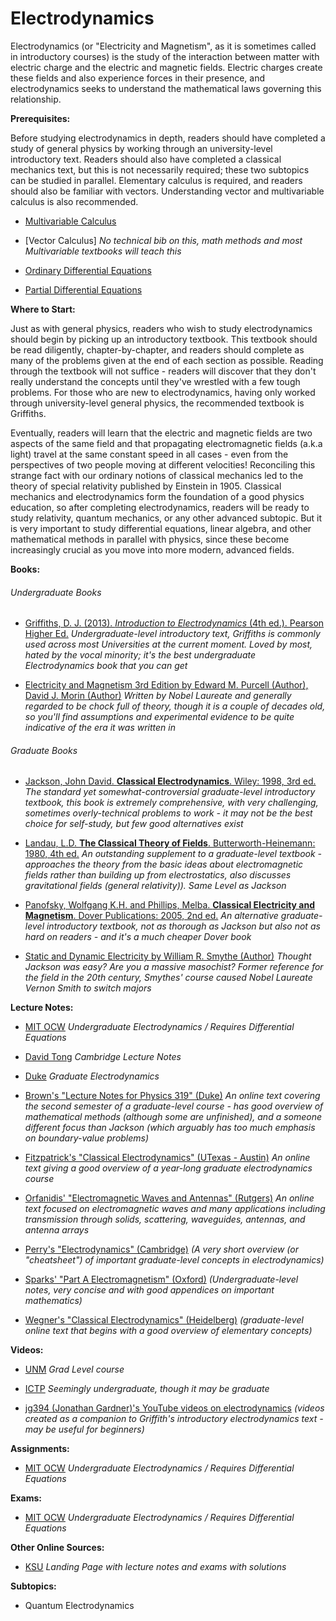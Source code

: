 # Electrodynamics

Electrodynamics (or "Electricity and Magnetism", as it is sometimes called in introductory courses) is the study of the interaction between matter with electric charge and the electric and magnetic fields.  Electric charges create these fields and also experience forces in their presence, and electrodynamics seeks to understand the mathematical laws governing this relationship.

**Prerequisites:**

Before studying electrodynamics in depth, readers should have completed a study of general physics by working through an university-level introductory text.  Readers should also have completed a classical mechanics text, but this is not necessarily required; these two subtopics can be studied in parallel.  Elementary calculus is required, and readers should also be familiar with vectors.  Understanding vector and multivariable calculus is also recommended.

* [Multivariable Calculus](/Math/MultivariableCalculus.md)

* [Vector Calculus] *No technical bib on this, math methods and most Multivariable textbooks will teach this*

* [Ordinary Differential Equations](/Math/Differential-Equations.md)

* [Partial Differential Equations](/Math/PartialDifferentialEquations.md)

**Where to Start:**

Just as with general physics, readers who wish to study electrodynamics should begin by picking up an introductory textbook.  This textbook should be read diligently, chapter-by-chapter, and readers should complete as many of the problems given at the end of each section as possible.  Reading through the textbook will not suffice - readers will discover that they don't really understand the concepts until they've wrestled with a few tough problems. For those who are new to electrodynamics, having only worked through university-level general physics, the recommended textbook is Griffiths.

Eventually, readers will learn that the electric and magnetic fields are two aspects of the same field and that propagating electromagnetic fields (a.k.a light) travel at the same constant speed in all cases - even from the perspectives of two people moving at different velocities!  Reconciling this strange fact with our ordinary notions of classical mechanics led to the theory of special relativity published by Einstein in 1905.  Classical mechanics and electrodynamics form the foundation of a good physics education, so after completing electrodynamics, readers will be ready to study relativity, quantum mechanics, or any other advanced subtopic.  But it is very important to study differential equations, linear algebra, and other mathematical methods in parallel with physics, since these become increasingly crucial as you move into more modern, advanced fields.

**Books:**

###### Undergraduate Books

 * [  Griffiths, D. J. (2013). *Introduction to Electrodynamics* (4th ed.). Pearson Higher Ed.](http://www.amazon.com/Introduction-Electrodynamics-4th-David-Griffiths/dp/0321856562) *Undergraduate-level introductory text, Griffiths is commonly used across most Universities at the current moment. Loved by most, hated by the vocal minority; it's the best undergraduate Electrodynamics book that you can get*

 * [Electricity and Magnetism 3rd Edition by Edward M. Purcell (Author), David J. Morin (Author)](https://archive.org/details/ElectricityAndMagnetismPurcell_201701/page/n423/mode/2up) *Written by Nobel Laureate and generally regarded to be chock full of theory, though it is a couple of decades old, so you'll find assumptions and experimental evidence to be quite indicative of the era it was written in*

###### Graduate Books


 * [Jackson, John David.  **Classical Electrodynamics**.  Wiley: 1998, 3rd ed.](http://www.amazon.com/Classical-Electrodynamics-Third-David-Jackson/dp/047130932X) *The standard yet somewhat-controversial graduate-level introductory textbook, this book is extremely comprehensive, with very challenging, sometimes overly-technical problems to work - it may not be the best choice for self-study, but few good alternatives exist*

 * [Landau, L.D. **The Classical Theory of Fields**. Butterworth-Heinemann: 1980, 4th ed.](http://www.amazon.com/Classical-Theory-Fields-Fourth-Theoretical/dp/0750627689) *An outstanding supplement to a graduate-level textbook - approaches the theory from the basic ideas about electromagnetic fields rather than building up from electrostatics, also discusses gravitational fields (general relativity)). Same Level as Jackson*

 * [Panofsky, Wolfgang K.H. and Phillips, Melba. **Classical Electricity and Magnetism**. Dover Publications: 2005, 2nd ed.](http://www.amazon.com/Classical-Electricity-Magnetism-Second-Physics/dp/0486439240) *An alternative graduate-level introductory textbook, not as thorough as Jackson but also not as hard on readers - and it's a much cheaper Dover book*

 * [Static and Dynamic Electricity by William R. Smythe (Author)](https://archive.org/details/StaticAndDynamicElectricity/page/n5/mode/2up) *Thought Jackson was easy? Are you a massive masochist? Former reference for the field in the 20th century, Smythes' course caused Nobel Laureate Vernon Smith to switch majors*


**Lecture Notes:**

* [MIT OCW](https://ocw.mit.edu/courses/physics/8-07-electromagnetism-ii-fall-2012/lecture-notes/) *Undergraduate Electrodynamics / Requires Differential Equations*

* [David Tong](https://www.damtp.cam.ac.uk/user/tong/em.html) *Cambridge Lecture Notes*

* [Duke](https://webhome.phy.duke.edu/~rgb/Class/Electrodynamics/Electrodynamics.pdf) *Graduate Electrodynamics*

* [Brown's "Lecture Notes for Physics 319" (Duke)](http://www.phy.duke.edu/~rgb/Class/Electrodynamics.php) *An online text covering the second semester of a graduate-level course - has good overview of mathematical methods (although some are unfinished), and a someone different focus than Jackson (which arguably has too much emphasis on boundary-value problems)*

* [Fitzpatrick's "Classical Electrodynamics" (UTexas - Austin)](https://docs.google.com/viewer?docex=1&url=http://farside.ph.utexas.edu/teaching/jk1/Electromagnetism.pdf) *An online text giving a good overview of a year-long graduate electrodynamics course*

* [Orfanidis' "Electromagnetic Waves and Antennas" (Rutgers)](http://www.ece.rutgers.edu/~orfanidi/ewa/) *An online text focused on electromagnetic waves and many applications including transmission through solids, scattering, waveguides, antennas, and antenna arrays*

* [Perry's "Electrodynamics" (Cambridge)](https://docs.google.com/viewer?docex=1&url=http://www.damtp.cam.ac.uk/user/examples/B17L.pdf) *(A very short overview (or "cheatsheet") of important graduate-level concepts in electrodynamics)*

* [Sparks' "Part A Electromagnetism" (Oxford)](https://docs.google.com/viewer?docex=1&url=http://users.ox.ac.uk/~math0391/EMlectures.pdf) *(Undergraduate-level notes, very concise and with good appendices on important mathematics)*

* [Wegner's "Classical Electrodynamics" (Heidelberg)](https://docs.google.com/viewer?docex=1&url=http://www.tphys.uni-heidelberg.de/~wegner/e03.dyn/El03Gese.pdf) *(graduate-level online text that begins with a good overview of elementary concepts)*



**Videos:**

* [UNM](https://www.youtube.com/playlist?list=PL2kD2z3irmUhQM-iF6uZqOvtvwbkb3TnQ) *Grad Level course*

* [ICTP](https://www.youtube.com/watch?v=yRdifN00Vuc&list=PLp0hSY2uBeP-S-fTaklDhGOOg4wpKYc6K) *Seemingly undergraduate, though it may be graduate*

* [jg394 (Jonathan Gardner)'s YouTube videos on electrodynamics](https://www.youtube.com/playlist?list=PLDDEED00333C1C30E) *(videos created as a companion to Griffith's introductory electrodynamics text - may be useful for beginners)*

**Assignments:**

* [MIT OCW](https://ocw.mit.edu/courses/physics/8-07-electromagnetism-ii-fall-2012/assignments/) *Undergraduate Electrodynamics / Requires Differential Equations*

**Exams:**

* [MIT OCW](https://ocw.mit.edu/courses/physics/8-07-electromagnetism-ii-fall-2012/exams/) *Undergraduate Electrodynamics / Requires Differential Equations*

**Other Online Sources:**

* [KSU](https://www.phys.ksu.edu/personal/wysin/ED-I/) *Landing Page with lecture notes and exams with solutions*

**Subtopics:**

 * Quantum Electrodynamics

